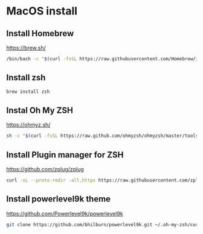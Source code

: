 # MacOS install

## Install Homebrew

https://brew.sh/

```bash
/bin/bash -c "$(curl -fsSL https://raw.githubusercontent.com/Homebrew/install/HEAD/install.sh)"
```

## Install zsh

```bash
brew install zsh
```

## Instal Oh My ZSH

https://ohmyz.sh/

```bash
sh -c "$(curl -fsSL https://raw.github.com/ohmyzsh/ohmyzsh/master/tools/install.sh)"
```

## Install Plugin manager for ZSH

https://github.com/zplug/zplug

```bash
curl -sL --proto-redir -all,https https://raw.githubusercontent.com/zplug/installer/master/installer.zsh | zsh
```

## Install powerlevel9k theme

https://github.com/Powerlevel9k/powerlevel9k

```bash
git clone https://github.com/bhilburn/powerlevel9k.git ~/.oh-my-zsh/custom/themes/powerlevel9k
```
